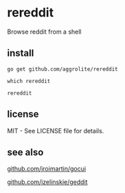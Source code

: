 # rereddit
Browse reddit from a shell

## install
`go get github.com/aggrolite/rereddit`

`which rereddit`

`rereddit`

## license

MIT - See LICENSE file for details.

## see also
[github.com/jroimartin/gocui](https://github.com/jroimartin/gocui)

[github.com/jzelinskie/geddit](https://github.com/jzelinskie/geddit)
